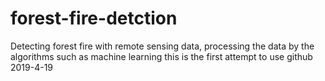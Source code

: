 # forest-fire-detction
Detecting forest fire with remote sensing data, processing the data by the algorithms such as machine learning
this is the first attempt to use github 2019-4-19
